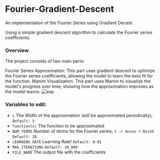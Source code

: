 # Fourier-Gradient-Descent
An implementation of the Fourier Series using Gradient Decent

Using a simple gradient descent algorithm to calculate the Fourier series coefficients.

### Overview
The project consists of two main parts:

Fourier Series Approximation: This part uses gradient descent to optimize the Fourier series coefficients, allowing the model to learn the best fit for the function.
Manim Visualization: This part uses Manim to visualize the model's progress over time, showing how the approximation improves as the model learns.
![exp](https://github.com/user-attachments/assets/f1ca67b1-fb0d-4daa-b2d8-60c0cec3ca4a)

### Variables to edit:
* `L` The Width of the approximation (will be approximated periodically); `Default: 5`
* `function(x)` The function to be approximated 
* `NUM_TERMS` Number of terms for the Fourier series; `1 -> Acosx + BsinX` `Default: 20`
* `LEARNING_RATE` Learning Rate! `Default: 0.01` 
* `MAX_ITERATIONS` `Default: 10_000`
* `FILE_NAME` The output file with the coefficients 

